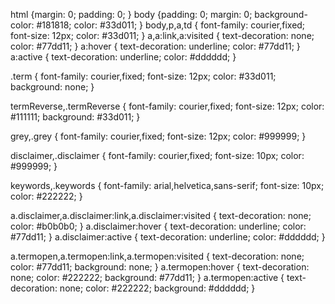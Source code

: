 html {margin: 0; padding: 0; }
body {padding: 0; margin: 0; background-color: #181818; color: #33d011; }
body,p,a,td {
	font-family: courier,fixed;
	font-size: 12px;
	color: #33d011;
}
a,a:link,a:visited {
	text-decoration: none;
	color: #77dd11;
}
a:hover {
	text-decoration: underline;
	color: #77dd11;
}
a:active {
	text-decoration: underline;
	color: #dddddd;
}

.term {
	font-family: courier,fixed;
	font-size: 12px;
	color: #33d011;
	background: none;
}

termReverse,.termReverse {
	font-family: courier,fixed;
	font-size: 12px;
	color: #111111;
	background: #33d011;
}

grey,.grey {
	font-family: courier,fixed;
	font-size: 12px;
	color: #999999;
}

disclaimer,.disclaimer {
	font-family: courier,fixed;
	font-size: 10px;
	color: #999999;
}

keywords,.keywords {
	font-family: arial,helvetica,sans-serif;
	font-size: 10px;
	color: #222222;
}

a.disclaimer,a.disclaimer:link,a.disclaimer:visited {
	text-decoration: none;
	color: #b0b0b0;
}
a.disclaimer:hover {
	text-decoration: underline;
	color: #77dd11;
}
a.disclaimer:active {
	text-decoration: underline;
	color: #dddddd;
}

a.termopen,a.termopen:link,a.termopen:visited {
	text-decoration: none;
	color: #77dd11;
	background: none;
}
a.termopen:hover {
	text-decoration: none;
	color: #222222;
	background: #77dd11;
}
a.termopen:active {
	text-decoration: none;
	color: #222222;
	background: #dddddd;
}
